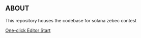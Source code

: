 ## ABOUT
This repository houses the codebase for solana zebec contest

[One-click Editor Start](https://github.com/figment-networks/learn-web3-dapp.git)